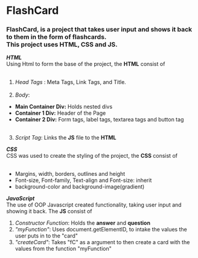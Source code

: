 # FlashCard

### FlashCard, is a project that takes user input and shows it back to them in the form of flashcards.<br> This project uses **HTML**, **CSS** and **JS**. 

**_HTML_** <br>
Using Html to form the base of the project, the **HTML** consist of <br><br> 
1. _Head Tags_ : Meta Tags, Link Tags, and Title.<br><br>
2. _Body_: 
  - **Main Container Div:** Holds nested divs 
  - **Container 1 Div:** Header of the Page 
  - **Container 2 Div:** Form tags, label tags, textarea tags and button tag<br><br>
3. _Script Tag_: Links the **JS** file to the **HTML** 

**_CSS_** <br>
CSS was used to create the styling of the project, the **CSS** consist of <br><br>
- Margins, width, borders, outlines and height 
- Font-size, Font-family, Text-align and Font-size: inherit  
- background-color and background-image(gradient) 

**_JavaScript_** <br>
The use of OOP Javascript created functionality, taking user input and showing it back. The **JS** consist of <br>
1. _Constructor Function_: Holds the **answer** and **question**
2. _"myFunction"_: Uses document.getElementID, to intake the values the user puts in to the "card" 
3. _"createCard"_: Takes "fC" as a argument to then create a card with the values from the function "myFunction" 

